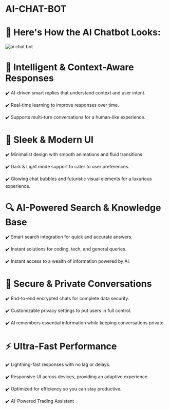 # AI-CHAT-BOT

# 📸 Here's How the AI Chatbot Looks:


![ai chat bot](https://github.com/user-attachments/assets/a0faa103-fef9-41bc-99d4-a2ebe72fecaa)



# 🧠 Intelligent & Context-Aware Responses

✔️ AI-driven smart replies that understand context and user intent.

✔️ Real-time learning to improve responses over time.

✔️ Supports multi-turn conversations for a human-like experience.



# 🎨 Sleek & Modern UI

✔️ Minimalist design with smooth animations and fluid transitions.

✔️ Dark & Light mode support to cater to user preferences.

✔️ Glowing chat bubbles and futuristic visual elements for a luxurious experience.


# 🔍 AI-Powered Search & Knowledge Base

✔️ Smart search integration for quick and accurate answers.

✔️ Instant solutions for coding, tech, and general queries.

✔️ Instant access to a wealth of information powered by AI.


# 🔐 Secure & Private Conversations

✔️ End-to-end encrypted chats for complete data security.

✔️ Customizable privacy settings to put users in full control.

✔️ AI remembers essential information while keeping conversations private.


# ⚡ Ultra-Fast Performance

✔️ Lightning-fast responses with no lag or delays.

✔️ Responsive UI across devices, providing an adaptive experience.

✔️ Optimized for efficiency so you can stay productive.

✔️ AI-Powered Trading Assistant



